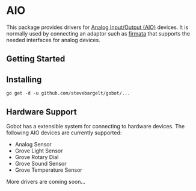# AIO

This package provides drivers for [Analog Input/Output (AIO)](https://en.wikipedia.org/wiki/Analog-to-digital_converter) devices. It is normally used by connecting an adaptor such as [firmata](https://github.com/stevebargelt/gobot/platforms/firmata) that supports the needed interfaces for analog devices.

## Getting Started

## Installing

```
go get -d -u github.com/stevebargelt/gobot/...
```

## Hardware Support

Gobot has a extensible system for connecting to hardware devices. The following AIO devices are currently supported:

- Analog Sensor
- Grove Light Sensor
- Grove Rotary Dial
- Grove Sound Sensor
- Grove Temperature Sensor

More drivers are coming soon...
